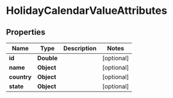 

# HolidayCalendarValueAttributes


## Properties

| Name | Type | Description | Notes |
|------------ | ------------- | ------------- | -------------|
|**id** | **Double** |  |  [optional] |
|**name** | **Object** |  |  [optional] |
|**country** | **Object** |  |  [optional] |
|**state** | **Object** |  |  [optional] |



